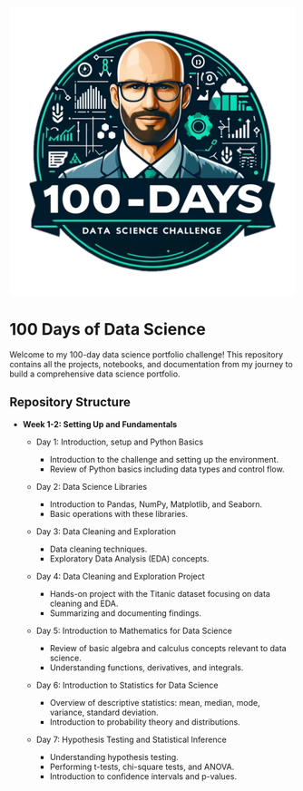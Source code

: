 ![alt text](image.png)
# 100 Days of Data Science

Welcome to my 100-day data science portfolio challenge! This repository contains all the projects, notebooks, and documentation from my journey to build a comprehensive data science portfolio.

## Repository Structure
- **Week 1-2: Setting Up and Fundamentals**
  - Day 1: Introduction, setup and Python Basics
    - Introduction to the challenge and setting up the environment.
    - Review of Python basics including data types and control flow.

  - Day 2: Data Science Libraries
    - Introduction to Pandas, NumPy, Matplotlib, and Seaborn.
    - Basic operations with these libraries.
  
  - Day 3: Data Cleaning and Exploration
    - Data cleaning techniques.
    - Exploratory Data Analysis (EDA) concepts.

  - Day 4: Data Cleaning and Exploration Project
    - Hands-on project with the Titanic dataset focusing on data cleaning and EDA.
    - Summarizing and documenting findings.

  - Day 5: Introduction to Mathematics for Data Science
    - Review of basic algebra and calculus concepts relevant to data science.
    - Understanding functions, derivatives, and integrals.

  - Day 6: Introduction to Statistics for Data Science
    - Overview of descriptive statistics: mean, median, mode, variance, standard deviation.
    - Introduction to probability theory and distributions.

  - Day 7: Hypothesis Testing and Statistical Inference
    - Understanding hypothesis testing.
    - Performing t-tests, chi-square tests, and ANOVA.
    - Introduction to confidence intervals and p-values.